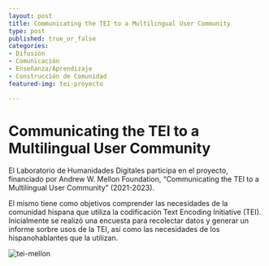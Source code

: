 ```yaml
---
layout: post
title: Communicating the TEI to a Multilingual User Community
type: post
published: true_or_false
categories: 
- Difusión
- Comunicación 
- Enseñanza/Aprendizaje
- Construcción de Comunidad
featured-img: tei-proyecto

---
```


# Communicating the TEI to a Multilingual User Community

El Laboratorio de Humanidades Digitales participa en el proyecto, financiado por Andrew W. Mellon Foundation, “Communicating the TEI to a Multilingual User Community” (2021-2023).

El mismo tiene como objetivos comprender las necesidades de la comunidad hispana que utiliza la codificación Text Encoding Initiative (TEI). Inicialmente se realizó una encuesta para recolectar datos y generar un informe sorbre usos de la TEI, así como las necesidades de los hispanohablantes que la utilizan.


![tei-mellon](/assets/img/posts/tei-proyecto.jpg)


